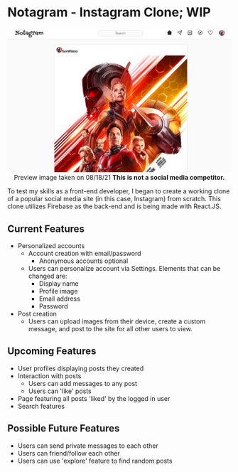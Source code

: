 # Notagram - Instagram Clone; WIP

<div align="center">

![Preview](/src/images/preview.png "Preview")
Preview image taken on 08/18/21
**This is not a social media competitor.**</div>

To test my skills as a front-end developer, I began to create a working clone of a popular social media site (in this case, Instagram) from scratch. This clone utilizes Firebase as the back-end and is being made with React.JS.

## Current Features

* Personalized accounts
  * Account creation with email/password
    * Anonymous accounts optional
  * Users can personalize account via Settings. Elements that can be changed are:
    * Display name
    * Profile image
    * Email address
    * Password
* Post creation
  * Users can upload images from their device, create a custom message, and post to the site for all other users to view.

## Upcoming Features

* User profiles displaying posts they created
* Interaction with posts
  * Users can add messages to any post
  * Users can 'like' posts
* Page featuring all posts 'liked' by the logged in user
* Search features

## Possible Future Features

* Users can send private messages to each other
* Users can friend/follow each other
* Users can use 'explore' feature to find random posts
